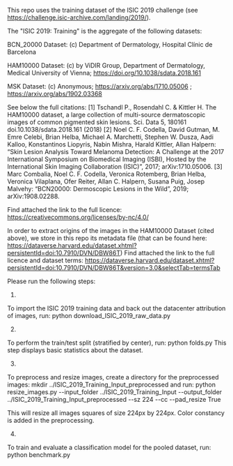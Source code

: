 This repo uses the training dataset of the ISIC 2019 challenge (see https://challenge.isic-archive.com/landing/2019/).

The "ISIC 2019: Training" is the aggregate of the following datasets:

BCN_20000 Dataset: (c) Department of Dermatology, Hospital Clínic de Barcelona

HAM10000 Dataset: (c) by ViDIR Group, Department of Dermatology, Medical University of Vienna; https://doi.org/10.1038/sdata.2018.161

MSK Dataset: (c) Anonymous; https://arxiv.org/abs/1710.05006 ; https://arxiv.org/abs/1902.03368

See below the full citations:
[1] Tschandl P., Rosendahl C. & Kittler H. The HAM10000 dataset, a large collection of multi-source dermatoscopic images of common pigmented skin lesions. Sci. Data 5, 180161 doi.10.1038/sdata.2018.161 (2018)
[2] Noel C. F. Codella, David Gutman, M. Emre Celebi, Brian Helba, Michael A. Marchetti, Stephen W. Dusza, Aadi Kalloo, Konstantinos Liopyris, Nabin Mishra, Harald Kittler, Allan Halpern: “Skin Lesion Analysis Toward Melanoma Detection: A Challenge at the 2017 International Symposium on Biomedical Imaging (ISBI), Hosted by the International Skin Imaging Collaboration (ISIC)”, 2017; arXiv:1710.05006.
[3] Marc Combalia, Noel C. F. Codella, Veronica Rotemberg, Brian Helba, Veronica Vilaplana, Ofer Reiter, Allan C. Halpern, Susana Puig, Josep Malvehy: “BCN20000: Dermoscopic Lesions in the Wild”, 2019; arXiv:1908.02288.

Find attached the link to the full licence: https://creativecommons.org/licenses/by-nc/4.0/


In order to extract origins of the images in the HAM10000 Dataset (cited above), we store in this repo its metadata file (that can be found here: https://dataverse.harvard.edu/dataset.xhtml?persistentId=doi:10.7910/DVN/DBW86T)
Find attached the link to the full licence and dataset terms: https://dataverse.harvard.edu/dataset.xhtml?persistentId=doi:10.7910/DVN/DBW86T&version=3.0&selectTab=termsTab


Please run the following steps:

1)
To import the ISIC 2019 training data and back out the datacenter attribution of images, run:
python download_ISIC_2019_raw_data.py

2)
To perform the train/test split (stratified by center), run:
python folds.py
This step displays basic statistics about the dataset.

3)
To preprocess and resize images, create a directory for the preprocessed images:
mkdir ../ISIC_2019_Training_Input_preprocessed
and run:
python resize_images.py --input_folder ../ISIC_2019_Training_Input --output_folder ../ISIC_2019_Training_Input_preprocessed --sz 224 --cc --pad_resize True

This will resize all images squares of size 224px by 224px. Color constancy is added in the preprocessing.

4)
To train and evaluate a classification model for the pooled dataset, run:
python benchmark.py

